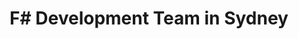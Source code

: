 ---
title: F# Development Team in Sydney
permalink: /landings/f--developer-sydney
technology: F#
location: Sydney
---